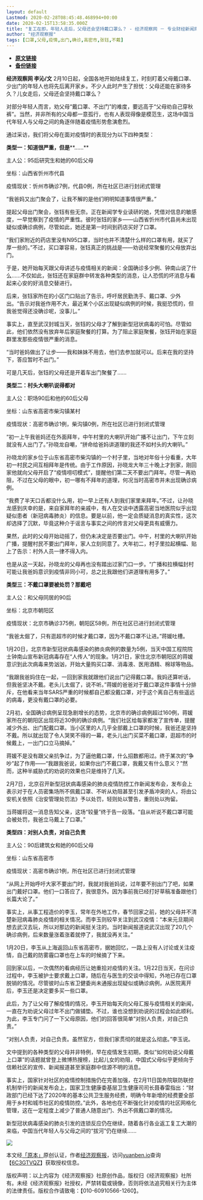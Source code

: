 ```yaml
---
layout: default
Lastmod: 2020-02-28T08:45:48.468994+00:00
date: 2020-02-15T13:58:35.000Z
title: "复工在即，年轻人走后，父母还会坚持戴口罩么？ - 经济观察网 － 专业财经新闻网站"
author: "经济观察报"
tags: [口罩,父母,疫情,出门,确诊,高密市,张钰,不戴]
---
```


* [**原文链接**](http://archive.is/YkJUL)
* [**备份链接**](http://archive.is/YkJUL)


**经济观察网 李沁/文** 2月10日起，全国各地开始陆续复工，时刻盯着父母戴口罩、少出门的年轻人也将先后离开家乡。不少人此时产生了担忧：父母还能在家待多久？儿女走后，父母还会坚持戴口罩么？

对部分年轻人而言，劝父母“戴口罩、不出门”的难度，要远高于“父母劝自己穿秋裤”。当然，并非所有的父母都一意孤行，也有人表现得像是模范生，这场中国当代年轻人与父母之间的角逐伴随着疫情形势愈演愈烈。

通过采访，我们将父母在面对疫情时的表现分为以下四种类型： 

**类型一：知道很严重，但是****……**

主人公：95后研究生和她的60后父母

坐标：山西省忻州市代县

疫情现状：忻州市确诊7例，代县0例，所在社区已进行封闭式管理

“我爸妈又出门聚会了，让我不解的是他们明明知道事情很严重。”

提起父母出门聚会，张钰有些无奈。正在新闻学专业读研的她，凭借对信息的敏感度，一早觉察到了疫情的严重性。彼时张钰的家乡——山西省忻州市代县尚未出现疑似或确诊病例，尽管如此，她还是第一时间到药店买好了口罩。

“我们家附近的药店里没有N95口罩，当时也并不清楚什么样的口罩有用，就买了厚一些的。”不过，买口罩容易，张钰真正的挑战是——劝说经常聚餐的父母放弃出门。

于是，她开始每天跟父母讲述与疫情相关的新闻：全国确诊多少例、钟南山说了什么……不仅如此，张钰还在家庭群中转发各种类型的消息，让人恐慌的坏消息与看起来心安的好消息交替进行。

后来，张钰家所在的小区门口贴出了告示，呼吁居民勤洗手、戴口罩、少外出。“告示对我爸作用不大，最近某个小区出现疑似病例的时候，我挺恐慌的，但我爸觉得还没确诊呢，没事儿。”

事实上，直至武汉封城当天，张钰的父母才了解到新型冠状病毒的可怕。尽管如此，他们依然没有放弃年后家庭聚餐的打算。为了阻止家庭聚餐，张钰开始在家庭群里发那些疫情很严重的消息。

“当时爸妈做出了让步——我和妹妹不用去，他们去参加就可以。后来在我的坚持下，答应暂时不出门。”

可是几天后，张钰的父母还是开着车出门聚餐了……

**类型二：村头大喇叭说得都对**

主人公：职场90后和他的60后父母

坐标：山东省高密市柴沟镇某村

疫情现状：高密市确诊1例，柴沟镇0例，所在社区已进行封闭式管理

“初一上午我爸妈还在外面拜年，中午村里的大喇叭开始广播不让出门，下午立刻就没有人出门了。”孙晓龙自嘲，“拼命给爸妈讲道理的我还不如村头的大喇叭。”

孙晓龙的家乡位于山东省高密市柴沟镇的一个村子里，当地对年俗十分看重，大年初一村民之间互相拜年是传统。由于工作原因，孙晓龙大年三十晚上才到家，刚回家他就向父母开启了“疫情唠叨模式”，提醒他们第二天不要出门拜年。尽管一再劝阻，不过在父母的眼中，初一哪有不拜年的道理，何况当时高密市并未出现确诊病例。

“我费了半天口舌都没什么用，初一早上还有人到我们家里来拜年。”不过，让孙晓龙感到庆幸的是，来自家拜年的亲戚中，有人在交谈中透露高密当地医院似乎出现疑似患者（新冠病毒肺炎）的信息。要是以前，他一定会质疑消息的真实性，这次却选择了沉默，毕竟这种介于谣言与事实之间的传言对父母更具有威慑力。

果然，此时的父母开始动摇了，但仍未决定是否要出门。中午，村里的大喇叭开始广播，提醒村民不要出门拜年，家人立刻同意了。大年初二，村子里拉起横幅、贴上了告示：村外人员一律不得入内。

也是从这一天起，孙晓龙的父母再也没有踏出过家门口一步。“广播和拉横幅封村可能让我爸妈意识到疫情非同小可，总之比我跟他们讲道理有用多了。”

**类型三：不戴口罩要被处罚？那戴吧**

主人公：和父母同居的90后

坐标：北京市朝阳区

疫情现状：北京市确诊375例，朝阳区58例，所在社区已进行封闭式管理

“我爸太倔了，只有逛超市的时候才戴口罩，因为不戴口罩不让进。”蒋媛吐槽。

1月20日，北京市新型冠状病毒感染的肺炎病例的数量为5例，当天中国工程院院士钟南山宣布新冠病毒存在“人传人”的现象。1月21日，家住北京市朝阳区的蒋媛意识到此次病毒来势汹汹，开始大量购买口罩、消毒液、医用酒精、棉球等物品。

“我跟我爸妈住在一起，一回到家我就跟他们说出门记得戴口罩。我妈还算听话，但我爸坚决不戴。老头儿太倔了，说不听。”蒋媛的爸爸对于戴口罩这件事情十分排斥，在他看来当年SARS严重的时候都自己都没戴口罩，对于这个离自己有些遥远的病毒，更没有戴口罩的必要。

2月初，全国确诊病例呈现急剧增长的态势，北京市的确诊病例超过160例，蒋媛家所在的朝阳区出现将近30例的确诊病例。“我们社区给每家都发了宣传单，提醒减少外出、出门配戴口罩。当小区里的人几乎全部戴上口罩的时候，我爸还是坚持不戴。所以就出现了令人哭笑不得的一幕，老头儿出门买菜不戴口罩，逛超市的时候戴上，一出门口立马摘掉。”

蒋媛不是没有跟父亲抗争过，为了逼他戴口罩，什么招数都用过。终于某次的“争吵”起了作用——“我跟我爸说，如果你出门不戴口罩，我戴又有什么意义？”然而，这种半威胁式的劝说的效果也只是维持了几天。

2月7日，北京召开新型冠状病毒感染的肺炎疫情防控工作新闻发布会，发布会上表示对于在人员密集场所不佩戴口罩、不听从劝阻甚至引发矛盾冲突的人，将由公安机关依照《治安管理处罚法》予以处罚，轻则处以警告，重则处以拘留。

当蒋媛将这一消息告知父亲，这场“较量”终于告一段落。“自从听说不戴口罩可能会被处罚，我爸立马戴上了口罩。”

**类型四：对别人负责，对自己负责**

主人公：90后建筑女和她的60后父母

坐标：山东省高密市

疫情现状：高密市确诊1例，所在社区已进行封闭式管理

“从网上开始呼吁大家不要出门时，我就对我爸妈说，过年要不别出门了吧，如果出门戴好口罩。他们一口答应了，我很意外。因为事前我已经打好草稿准备跟他们长篇大论了。”

事实上，从事工程造价的李玉，常年在外地工作，春节回家之前，她的父母并不清楚新冠病毒肺炎疫情的相关情况。而李玉则较早关注到武汉疫情：“本来元旦期间想去武汉去玩，所以对那边的新闻挺关注的。当时新闻报道说武汉出现了20几个确诊病例，后来数量涨着涨着就停了，我就没再关注。”

1月20日，李玉从上海返回山东省高密市，据她回忆，一路上没有人讨论或关注疫情，自己戴的防雾霾口罩也在上车的时候摘了下来。

回到家以后，一次偶然的看病经历让她重拾对疫情的关注。1月22日当天，在问诊过程中，李玉被护士要求戴上口罩，随后在与医生的交谈中得知，外地已存在口罩脱销的情况。尽管彼时山东省卫健委尚未通报出现疑似或确诊病例，从医院离开后，李玉还是决定要多买一些口罩。

此后，为了让父母了解疫情的情况，李玉开始每天向父母汇报与疫情相关的新闻，一直在为劝说父母过年不出门做铺垫。不过，谁也没想到劝说的过程会如此顺利。为此，李玉专门问了一下父母原因，他们的回答很简单“对别人负责，对自己负责。”

“对别人负责，对自己负责。虽然官方，但我们家贯彻的就是这么彻底。”李玉说。 

文中提到的各种类型的父母并非特例，早在疫情发生初期，类似“如何劝说父母戴上口罩”的话题就曾登上微博热搜榜，比起儿女的劝阻，中国式父母似乎更倾向于信赖社区的宣传、新闻报道甚至家庭群中信源不明的消息。

事实上，国家针对社区的疫情控制措施仍在完善加强，在2月11日国务院联防联控机制举行的新闻发布会上，国家卫生健康委基层卫生健康司司长聂春雷指出：“财政部门已经下达了2020年的基本公共卫生服务经费，明确今年新增的经费要全部用于乡村和城市社区的疫情防控。”此外，各地也在不断强化针对疫情的社区网格化管理，这在一定程度上减少了普通人随意出门、外出不佩戴口罩的情况。

新型冠状病毒感染的肺炎引发的连锁反应仍在继续，随着各行各业返工复工大潮的来临，中国当代年轻人与父母之间的“拔河”仍在继续……

![](/images/post/bcce51683a55a0c12e1bab2476d4d07f.png)

本文经[「原本」](https://archive.is/o/YkJUL/yuanben.io/)原创认证，作者[经济观察报](https://archive.is/o/YkJUL/https://yuanben.io/author/b454cdbf-cec7-4ff6-a1f9-5e79c2353485)，访问[yuanben.io](https://archive.is/o/YkJUL/yuanben.io/)查询【[6C3GTVQZ](https://archive.is/o/YkJUL/https://www.yuanben.io/article/6C3GTVQZKHUIK7JB3C7TM14S94L6AIK9THX7TJT29COHUR7AVF)】获取授权信息。

版权声明：以上内容为《经济观察报》社原创作品，版权归《经济观察报》社所有。未经《经济观察报》社授权，严禁转载或镜像，否则将依法追究相关行为主体的法律责任。版权合作请致电：【010-60910566-1260】。

